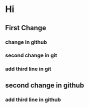 # Hi

## First Change

### change in github

### second change in git

### add third line in git

## second change in github
### add third line in github
